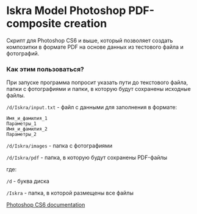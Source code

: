 # Iskra Model Photoshop PDF-composite creation #

Скрипт для Photoshop CS6 и выше, который позволяет создать композитки в формате PDF на основе данных из тестового файла и фотографий.

### Как этим пользоваться? ###

При запуске программа попросит указать пути до текстового файла, папки с фотографиями и папки, в которую будут сохранены исходные файлы.

`/d/Iskra/input.txt` - файл с данными для заполнения в формате:
```
Имя_и_фамилия_1
Параметры_1
Имя_и_фамилия_2
Параметры_2
```

`/d/Iskra/images` - папка с фотографиями

`/d/Iskra/pdf` - папка, в которую будут сохранены PDF-файлы

где:

`/d` - буква диска

`/Iskra` - папка, в которой размещены все файлы

[Photoshop CS6 documentation](http://wwwimages.adobe.com/content/dam/Adobe/en/products/photoshop/pdfs/cs6/Photoshop-CS6-JavaScript-Ref.pdf)